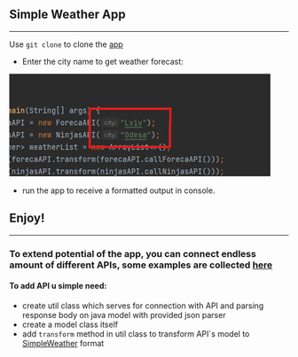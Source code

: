 ## Simple Weather App
___
Use `git clone` to clone the [app](https://github.com/kolesnykv/Weather.git)
* Enter the city name to get weather forecast:

![img.png](src/main/resources/img.png) 

* run the app to receive a formatted output in console.
## Enjoy!
___
### To extend potential of the app, you can connect endless amount of different APIs, some examples are collected [here](src/main/resources/possibleApis.txt)
#### To add API u simple need:
* create util class which serves for connection with API and parsing response body on java model 
with provided json parser
* create a model class itself
* add `transform` method in util class to transform API`s model to [SimpleWeather](src/main/java/com/knubisoft/utils/SimpleWeather.java) format